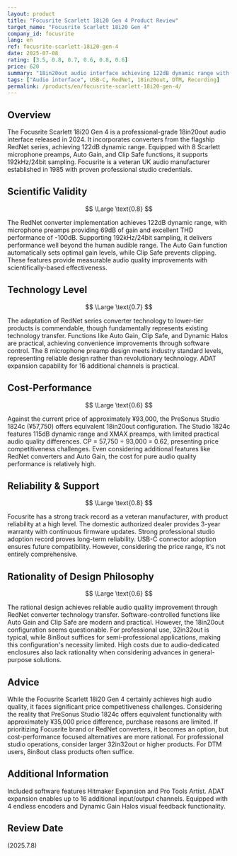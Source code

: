 ```yaml
---
layout: product
title: "Focusrite Scarlett 18i20 Gen 4 Product Review"
target_name: "Focusrite Scarlett 18i20 Gen 4"
company_id: focusrite
lang: en
ref: focusrite-scarlett-18i20-gen-4
date: 2025-07-08
rating: [3.5, 0.8, 0.7, 0.6, 0.8, 0.6]
price: 620
summary: "18in20out audio interface achieving 122dB dynamic range with RedNet converters. Excellent audio quality but faces price competitiveness challenges."
tags: ["Audio interface", USB-C, RedNet, 18in20out, DTM, Recording]
permalink: /products/en/focusrite-scarlett-18i20-gen-4/
---
```


## Overview

The Focusrite Scarlett 18i20 Gen 4 is a professional-grade 18in20out audio interface released in 2024. It incorporates converters from the flagship RedNet series, achieving 122dB dynamic range. Equipped with 8 Scarlett microphone preamps, Auto Gain, and Clip Safe functions, it supports 192kHz/24bit sampling. Focusrite is a veteran UK audio manufacturer established in 1985 with proven professional studio credentials.

## Scientific Validity

$$ \Large \text{0.8} $$

The RedNet converter implementation achieves 122dB dynamic range, with microphone preamps providing 69dB of gain and excellent THD performance of -100dB. Supporting 192kHz/24bit sampling, it delivers performance well beyond the human audible range. The Auto Gain function automatically sets optimal gain levels, while Clip Safe prevents clipping. These features provide measurable audio quality improvements with scientifically-based effectiveness.

## Technology Level

$$ \Large \text{0.7} $$

The adaptation of RedNet series converter technology to lower-tier products is commendable, though fundamentally represents existing technology transfer. Functions like Auto Gain, Clip Safe, and Dynamic Halos are practical, achieving convenience improvements through software control. The 8 microphone preamp design meets industry standard levels, representing reliable design rather than revolutionary technology. ADAT expansion capability for 16 additional channels is practical.

## Cost-Performance

$$ \Large \text{0.6} $$

Against the current price of approximately ¥93,000, the PreSonus Studio 1824c (¥57,750) offers equivalent 18in20out configuration. The Studio 1824c features 115dB dynamic range and XMAX preamps, with limited practical audio quality differences. CP = 57,750 ÷ 93,000 = 0.62, presenting price competitiveness challenges. Even considering additional features like RedNet converters and Auto Gain, the cost for pure audio quality performance is relatively high.

## Reliability & Support

$$ \Large \text{0.8} $$

Focusrite has a strong track record as a veteran manufacturer, with product reliability at a high level. The domestic authorized dealer provides 3-year warranty with continuous firmware updates. Strong professional studio adoption record proves long-term reliability. USB-C connector adoption ensures future compatibility. However, considering the price range, it's not entirely comprehensive.

## Rationality of Design Philosophy

$$ \Large \text{0.6} $$

The rational design achieves reliable audio quality improvement through RedNet converter technology transfer. Software-controlled functions like Auto Gain and Clip Safe are modern and practical. However, the 18in20out configuration seems questionable. For professional use, 32in32out is typical, while 8in8out suffices for semi-professional applications, making this configuration's necessity limited. High costs due to audio-dedicated enclosures also lack rationality when considering advances in general-purpose solutions.

## Advice

While the Focusrite Scarlett 18i20 Gen 4 certainly achieves high audio quality, it faces significant price competitiveness challenges. Considering the reality that PreSonus Studio 1824c offers equivalent functionality with approximately ¥35,000 price difference, purchase reasons are limited. If prioritizing Focusrite brand or RedNet converters, it becomes an option, but cost-performance focused alternatives are more rational. For professional studio operations, consider larger 32in32out or higher products. For DTM users, 8in8out class products often suffice.

## Additional Information

Included software features Hitmaker Expansion and Pro Tools Artist. ADAT expansion enables up to 16 additional input/output channels. Equipped with 4 endless encoders and Dynamic Gain Halos visual feedback functionality.

## Review Date

(2025.7.8)